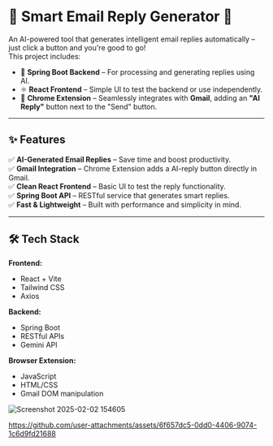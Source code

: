 # 📧 Smart Email Reply Generator 🚀

An AI-powered tool that generates intelligent email replies automatically – just click a button and you're good to go!  
This project includes:

- 🧠 **Spring Boot Backend** – For processing and generating replies using AI.
- ⚛️ **React Frontend** – Simple UI to test the backend or use independently.
- 🧩 **Chrome Extension** – Seamlessly integrates with **Gmail**, adding an **"AI Reply"** button next to the "Send" button.

---

## ✨ Features

✅ **AI-Generated Email Replies** – Save time and boost productivity.  
✅ **Gmail Integration** – Chrome Extension adds a AI-reply button directly in Gmail.  
✅ **Clean React Frontend** – Basic UI to test the reply functionality.  
✅ **Spring Boot API** – RESTful service that generates smart replies.  
✅ **Fast & Lightweight** – Built with performance and simplicity in mind.

---

## 🛠️ Tech Stack

**Frontend:**
- React + Vite
- Tailwind CSS 
- Axios

**Backend:**
- Spring Boot 
- RESTful APIs
- Gemini API 

**Browser Extension:**
- JavaScript
- HTML/CSS
- Gmail DOM manipulation

  

![Screenshot 2025-02-02 154605](https://github.com/user-attachments/assets/5114c9e9-9230-4580-8416-8e26ba57f2a7)






https://github.com/user-attachments/assets/6f657dc5-0dd0-4406-9074-1c6d9fd21688








